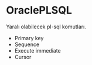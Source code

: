 ﻿# OraclePLSQL
Yaralı olabilecek pl-sql komutları.
- Primary key
- Sequence
- Execute immediate
- Cursor
